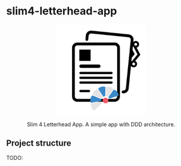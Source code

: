 # slim4-letterhead-app

<p style="text-align:center;">
  <img src="public/uploads/logo.png" alt="" style="max-width:240px;">
</p>
<p style="text-align:center;">
Slim 4 Letterhead App. A simple app with DDD architecture.
</p>

## Project structure

TODO:
